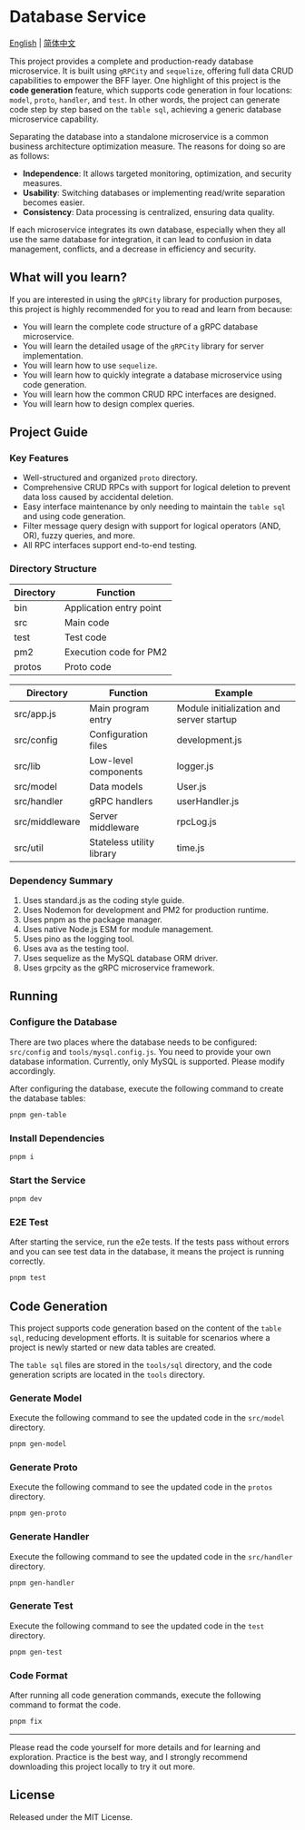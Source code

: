 # Database Service

[English](./README.md) | [简体中文](./README_CN.md)

This project provides a complete and production-ready database microservice. It is built using `gRPCity` and `sequelize`, offering full data CRUD capabilities to empower the BFF layer.
One highlight of this project is the **code generation** feature, which supports code generation in four locations: `model`, `proto`, `handler`, and `test`. In other words, the project can generate code step by step based on the `table sql`, achieving a generic database microservice capability.

Separating the database into a standalone microservice is a common business architecture optimization measure. The reasons for doing so are as follows:

- **Independence**: It allows targeted monitoring, optimization, and security measures.
- **Usability**: Switching databases or implementing read/write separation becomes easier.
- **Consistency**: Data processing is centralized, ensuring data quality.

If each microservice integrates its own database, especially when they all use the same database for integration, it can lead to confusion in data management, conflicts, and a decrease in efficiency and security.

## What will you learn?

If you are interested in using the `gRPCity` library for production purposes, this project is highly recommended for you to read and learn from because:

- You will learn the complete code structure of a gRPC database microservice.
- You will learn the detailed usage of the `gRPCity` library for server implementation.
- You will learn how to use `sequelize`.
- You will learn how to quickly integrate a database microservice using code generation.
- You will learn how the common CRUD RPC interfaces are designed.
- You will learn how to design complex queries.

## Project Guide

### Key Features

- Well-structured and organized `proto` directory.
- Comprehensive CRUD RPCs with support for logical deletion to prevent data loss caused by accidental deletion.
- Easy interface maintenance by only needing to maintain the `table sql` and using code generation.
- Filter message query design with support for logical operators (AND, OR), fuzzy queries, and more.
- All RPC interfaces support end-to-end testing.

### Directory Structure

Directory | Function
--- | ---
bin | Application entry point
src | Main code
test | Test code
pm2 | Execution code for PM2
protos | Proto code

Directory | Function | Example
--- | --- | ---
src/app.js | Main program entry | Module initialization and server startup
src/config | Configuration files | development.js
src/lib | Low-level components | logger.js
src/model | Data models | User.js
src/handler | gRPC handlers | userHandler.js
src/middleware | Server middleware | rpcLog.js
src/util | Stateless utility library | time.js

### Dependency Summary

1. Uses standard.js as the coding style guide.
2. Uses Nodemon for development and PM2 for production runtime.
3. Uses pnpm as the package manager.
4. Uses native Node.js ESM for module management.
5. Uses pino as the logging tool.
6. Uses ava as the testing tool.
7. Uses sequelize as the MySQL database ORM driver.
8. Uses grpcity as the gRPC microservice framework.

## Running

### Configure the Database

There are two places where the database needs to be configured: `src/config` and `tools/mysql.config.js`. You need to provide your own database information. Currently, only MySQL is supported. Please modify accordingly.

After configuring the database, execute the following command to create the database tables:

```sh
pnpm gen-table
```

### Install Dependencies

```sh
pnpm i
```

### Start the Service

```sh
pnpm dev
```

### E2E Test

After starting the service, run the e2e tests. If the tests pass without errors and you can see test data in the database, it means the project is running correctly.

```sh
pnpm test
```

## Code Generation

This project supports code generation based on the content of the `table sql`, reducing development efforts. It is suitable for scenarios where a project is newly started or new data tables are created.

The `table sql` files are stored in the `tools/sql` directory, and the code generation scripts are located in the `tools` directory.

### Generate Model

Execute the following command to see the updated code in the `src/model` directory.

```sh
pnpm gen-model
```

### Generate Proto

Execute the following command to see the updated code in the `protos` directory.

```sh
pnpm gen-proto
```

### Generate Handler

Execute the following command to see the updated code in the `src/handler` directory.

```sh
pnpm gen-handler
```

### Generate Test

Execute the following command to see the updated code in the `test` directory.

```sh
pnpm gen-test
```

### Code Format

After running all code generation commands, execute the following command to format the code.

```sh
pnpm fix
```

---

Please read the code yourself for more details and for learning and exploration. Practice is the best way, and I strongly recommend downloading this project locally to try it out more.

## License

Released under the MIT License.
